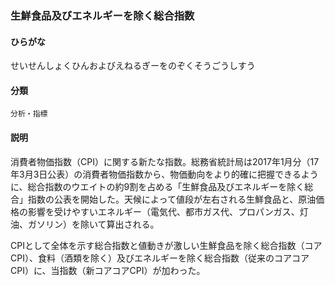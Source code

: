 <div style="display:none;">

## [あ行](securities-terms?id=あ行)
## [か行](securities-terms?id=か行)
## [さ行](securities-terms?id=さ行)

</div>

### 生鮮食品及びエネルギーを除く総合指数

#### ひらがな

せいせんしょくひんおよびえねるぎーをのぞくそうごうしすう

#### 分類

`分析・指標`

#### 説明

消費者物価指数（CPI）に関する新たな指数。総務省統計局は2017年1月分（17年3月3日公表）の消費者物価指数から、物価動向をより的確に把握できるように、総合指数のウエイトの約9割を占める「生鮮食品及びエネルギーを除く総合」指数の公表を開始した。天候によって値段が左右される生鮮食品と、原油価格の影響を受けやすいエネルギー（電気代、都市ガス代、プロパンガス、灯油、ガソリン）を除いて算出される。
 
CPIとして全体を示す総合指数と値動きが激しい生鮮食品を除く総合指数（コアCPI）、食料（酒類を除く）及びエネルギーを除く総合指数（従来のコアコアCPI）に、当指数（新コアコアCPI）が加わった。

<div style="display:none;">

## [た行](securities-terms?id=た行)
## [な行](securities-terms?id=な行)
## [は行](securities-terms?id=は行)
## [ま行](securities-terms?id=ま行)
## [や行](securities-terms?id=や行)
## [ら行](securities-terms?id=ら行)
## [わ行](securities-terms?id=わ行)
## [英数字・記号](securities-terms?id=英数字・記号)

</div>

